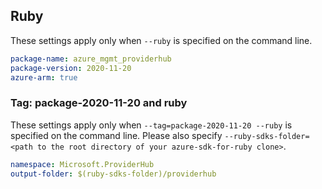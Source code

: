 ## Ruby

These settings apply only when `--ruby` is specified on the command line.

```yaml
package-name: azure_mgmt_providerhub
package-version: 2020-11-20
azure-arm: true
```

### Tag: package-2020-11-20 and ruby

These settings apply only when `--tag=package-2020-11-20 --ruby` is specified on the command line.
Please also specify `--ruby-sdks-folder=<path to the root directory of your azure-sdk-for-ruby clone>`.

```yaml $(tag) == 'package-2020-11-20' && $(ruby)
namespace: Microsoft.ProviderHub
output-folder: $(ruby-sdks-folder)/providerhub
```
